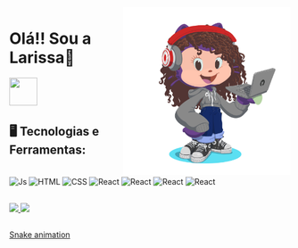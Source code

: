 <img src="img/octocat-1708368427733.png" width="300" height="300" align="right"/>

<div dsplay="inline-block">
  <h1 align="left">Olá!! Sou a Larissa👋</h1>
  <a href="https://www.linkedin.com/in/larissa-de-lima-maria/" target="_blank"><img src="https://cdn.jsdelivr.net/gh/devicons/devicon@latest/icons/linkedin/linkedin-original.svg" width="50" height="50"/></a> 
</div>


## 🖥️ Tecnologias e Ferramentas: 
<div style="display: inline_block"><br>
  <img align="center" alt="Js" height="30" width="40" src="https://cdn.jsdelivr.net/gh/devicons/devicon@latest/icons/javascript/javascript-original.svg">
  <img align="center" alt="HTML" height="30" width="40" src="https://cdn.jsdelivr.net/gh/devicons/devicon@latest/icons/html5/html5-plain-wordmark.svg" >
  <img align="center" alt="CSS" height="30" width="40" src="https://cdn.jsdelivr.net/gh/devicons/devicon@latest/icons/css3/css3-plain-wordmark.svg">
  <img align="center" alt="React" height="30" width="40" src="https://cdn.jsdelivr.net/gh/devicons/devicon@latest/icons/react/react-original-wordmark.svg"/>
  <img align="center" alt="React" height="30" width="40" src="https://cdn.jsdelivr.net/gh/devicons/devicon@latest/icons/typescript/typescript-original.svg"/>
  <img align="center" alt="React" height="30" width="40" src="https://cdn.jsdelivr.net/gh/devicons/devicon@latest/icons/git/git-original.svg"/>
  <img align="center" alt="React" height="30" width="40" src="https://cdn.jsdelivr.net/gh/devicons/devicon@latest/icons/github/github-original.svg"/>
</div>

##

<div>
<a href="https://github.com/LarissaLima97">
<img loading="lazy" height="180em" src="https://github-readme-stats.vercel.app/api/top-langs/?username=LarissaLima97&layout=compact&langs_count=7&theme=dracula"/>
<img loading="lazy" height="180em" src="https://github-readme-stats.vercel.app/api?username=LarissaLima97&show_icons=true&theme=dracula&include_all_commits=true&count_private=true"/>
</div>
  
##
 [Snake animation](https://github.com/LarissaLima97/LarissaLima97/blob/output/github-contribution-grid-snake.svg)
